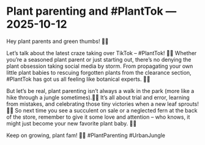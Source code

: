 # Plant parenting and #PlantTok — 2025-10-12

Hey plant parents and green thumbs! 🌿🌸

Let’s talk about the latest craze taking over TikTok – #PlantTok! 🌱📱 Whether you’re a seasoned plant parent or just starting out, there’s no denying the plant obsession taking social media by storm. From propagating your own little plant babies to rescuing forgotten plants from the clearance section, #PlantTok has got us all feeling like botanical experts. 🌿🔥

But let’s be real, plant parenting isn’t always a walk in the park (more like a hike through a jungle sometimes).🌴🌿 It’s all about trial and error, learning from mistakes, and celebrating those tiny victories when a new leaf sprouts! 🌱💚 So next time you see a succulent on sale or a neglected fern at the back of the store, remember to give it some love and attention – who knows, it might just become your new favorite plant baby. 🌿✨

Keep on growing, plant fam! 🌵🌺 #PlantParenting #UrbanJungle
